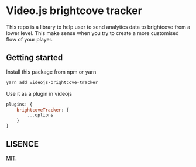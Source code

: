 # Video.js brightcove tracker

This repo is a library to help user to send analytics data to brightcove from a lower level.
This make sense when you try to create a more customised flow of your player.

## Getting started

Install this package from npm or yarn

```bash
yarn add videojs-brightcove-tracker
```

Use it as a plugin in videojs
```Javascript
plugins: {
    brightcoveTracker: {
        ...options
    }
}
```

## LISENCE

[MIT](LICENSE).
